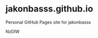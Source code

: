 # jakonbasss.github.io
Personal GitHub Pages site for jakonbasss











































































NzDlW
